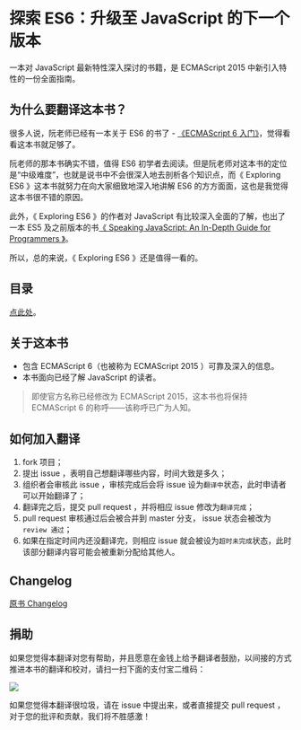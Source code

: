 # 探索 ES6：升级至 JavaScript 的下一个版本

一本对 JavaScript 最新特性深入探讨的书籍，是 ECMAScript 2015 中新引入特性的一份全面指南。

## 为什么要翻译这本书？

很多人说，阮老师已经有一本关于 ES6 的书了 - [《ECMAScript 6 入门》](http://es6.ruanyifeng.com/)，觉得看看这本书就足够了。

阮老师的那本书确实不错，值得 ES6 初学者去阅读。但是阮老师对这本书的定位是“中级难度”，也就是说书中不会很深入地去剖析各个知识点，而《 Exploring ES6 》这本书就努力在向大家细致地深入地讲解 ES6 的方方面面，这也是我觉得这本书很不错的原因。

此外，《 Exploring ES6 》的作者对 JavaScript 有比较深入全面的了解，也出了一本 ES5 及之前版本的书[《 Speaking JavaScript: An In-Depth Guide for Programmers 》](http://speakingjs.com/)。

所以，总的来说，《 Exploring ES6 》还是值得一看的。

## 目录

[点此处](./md/index.md)。

## 关于这本书

* 包含 ECMAScript 6（也被称为 ECMAScript 2015 ）可靠及深入的信息。
* 本书面向已经了解 JavaScript 的读者。

> 即使官方名称已经修改为 ECMAScript 2015，这本书也将保持 ECMAScript 6 的称呼——该称呼已广为人知。

## 如何加入翻译

1. fork 项目；
1. 提出 issue ，表明自己想翻译哪些内容，时间大致是多久；
1. 组织者会审核此 issue ，审核完成后会将 issue 设为`翻译中`状态，此时申请者可以开始翻译了；
1. 翻译完之后，提交 pull request ，并将相应 issue 修改为`翻译完成`；
1. pull request 审核通过后会被合并到 master 分支， issue 状态会被改为 `review 通过`；
1. 如果在指定时间内还没翻译完，则相应 issue 就会被设为`超时未完成`状态，此时该部分翻译内容可能会被重新分配给其他人。

## Changelog

[原书 Changelog](http://exploringjs.com/CHANGELOG.txt)

## 捐助

如果您觉得本翻译对您有帮助，并且愿意在金钱上给予翻译者鼓励，以间接的方式推进本书的翻译和校对，请扫一扫下面的支付宝二维码：

![](https://raw.githubusercontent.com/es6-org/exploring-es6/master/imgs/15.png)

如果您觉得本翻译很垃圾，请在 issue 中提出来，或者直接提交 pull request ，对于您的批评和贡献，我们将不胜感激！
